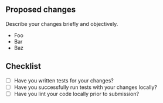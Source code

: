 ## Proposed changes

Describe your changes briefly and objectively.

- Foo
- Bar
- Baz

## Checklist

- [ ] Have you written tests for your changes?
- [ ] Have you successfully run tests with your changes locally?
- [ ] Have you lint your code locally prior to submission?